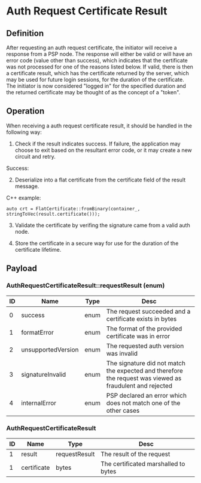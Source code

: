 # Auth Request Certificate Result

## Definition

After requesting an auth request certificate, the initiator will receive a response from a PSP node. The response will either be valid or will have an error code (value other than success), which indicates that the certificate was not processed for one of the reasons listed below. If valid, there is then a certificate result, which has the certificate returned by the server, which may be used for future login sessions, for the duration of the certificate. The initiator is now considered "logged in" for the specified duration and the returned certificate may be thought of as the concept of a "token".

## Operation

When receiving a auth request certificate result, it should be handled in the following way:

1. Check if the result indicates success. If failure, the application may choose to exit based on the resultant error code, or it may create a new circuit and retry.

Success:

2. Deserialize into a flat certificate from the certificate field of the result message.

C++ example:

```
auto crt = FlatCertificate::fromBinary(container_, stringToVec(result.certificate()));
```

3. Validate the certificate by verifing the signature came from a valid auth node.

4. Store the certificate in a secure way for use for the duration of the certificate lifetime.

## Payload

### AuthRequestCertificateResult::requestResult (enum)

ID|Name|Type|Desc
--|----|----|----
0|success|enum|The request succeeded and a certificate exists in bytes
1|formatError|enum|The format of the provided certificate was in error
2|unsupportedVersion|enum|The requested auth version was invalid
3|signatureInvalid|enum|The signature did not match the expected and therefore the request was viewed as fraudulent and rejected
4|internalError|enum|PSP declared an error which does not match one of the other cases

### AuthRequestCertificateResult

ID|Name|Type|Desc
--|----|----|----
1|result|requestResult|The result of the request
1|certificate|bytes|The certificated marshalled to bytes
